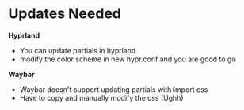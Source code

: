 # Updates Needed

**Hyprland**

- You can update partials in hyprland
- modify the color scheme in new hypr.conf and you are good to go

**Waybar**

- Waybar doesn't support updating partials with import css
- Have to copy and manually modify the css (Ughh)
